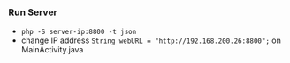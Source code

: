 ### Run Server
- `php -S server-ip:8800 -t json`
- change IP address `String webURL = "http://192.168.200.26:8800";` on MainActivity.java
